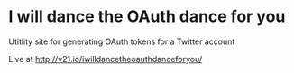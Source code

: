 # I will dance the OAuth dance for you
Utitlity site for generating OAuth tokens for a Twitter account

Live at http://v21.io/iwilldancetheoauthdanceforyou/
